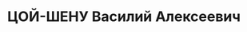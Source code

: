 ---
title: ЦОЙ-ШЕНУ Василий Алексеевич
description: "Род. 22 июня 1898 г., г. Владивосток, кореец, из семьи мелкого подрядчика,\
  \ член ВКП(б) с 1920. В 1923-1924 поддерживал Л.Троцкого. Образование: 7 классов\
  \ гимназии и Институт Красной профессуры по истории\n преподаватель истории, референт\
  \ ИККИ, прож.: г. Москва, ул. 11-я Сокольническая, д. 12, кв. 14.\n Арестован 26\
  \ августа 1937 г.\n Обвинение: «член антисоветской организации в системе Коминтерна,\
  \ вел разведывательную работу против СССР», ст. 58-1 «а», 58-8, 58-11 УК РСФСР.\n\
  \ Приговорен ВКВС СССР 28 ноября 1937 к ВМН (расстрел)\n Расстрелян 28 ноября 1937\
  \ г.\n Реабилитирован ВКВС СССР 4 апреля 1957"
---